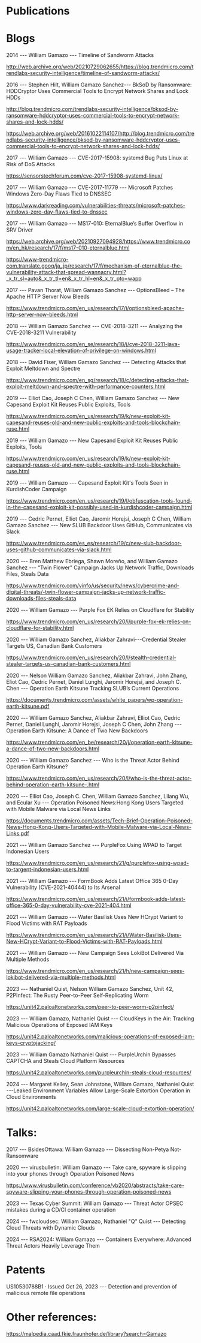 # Publications
# Blogs

2014 --- William Gamazo --- Timeline of Sandworm Attacks

http://web.archive.org/web/20210729062655/https://blog.trendmicro.com/trendlabs-security-intelligence/timeline-of-sandworm-attacks/

2016 ---  Stephen Hilt, William Gamazo Sanchez--- BkSoD by Ransomware: HDDCryptor Uses Commercial Tools to Encrypt Network Shares and Lock HDDs

http://blog.trendmicro.com/trendlabs-security-intelligence/bksod-by-ransomware-hddcryptor-uses-commercial-tools-to-encrypt-network-shares-and-lock-hdds/

https://web.archive.org/web/20161022114107/http://blog.trendmicro.com/trendlabs-security-intelligence/bksod-by-ransomware-hddcryptor-uses-commercial-tools-to-encrypt-network-shares-and-lock-hdds/

2017 --- William Gamazo --- CVE-2017-15908: systemd Bug Puts Linux at Risk of DoS Attacks

https://sensorstechforum.com/cve-2017-15908-systemd-linux/

2017 --- William Gamazo --- CVE-2017-11779 --- Microsoft Patches Windows Zero-Day Flaws Tied to DNSSEC

https://www.darkreading.com/vulnerabilities-threats/microsoft-patches-windows-zero-day-flaws-tied-to-dnssec

2017 --- William Gamazo --- MS17-010: EternalBlue’s Buffer Overflow in SRV Driver

https://web.archive.org/web/20210927094928/https://www.trendmicro.com/en_hk/research/17/f/ms17-010-eternalblue.html

https://www-trendmicro-com.translate.goog/ja_jp/research/17/f/mechanism-of-eternalblue-the-vulnerability-attack-that-spread-wannacry.html?_x_tr_sl=auto&_x_tr_tl=en&_x_tr_hl=en&_x_tr_pto=wapp

2017 --- Pavan Thorat, William Gamazo Sanchez --- OptionsBleed – The Apache HTTP Server Now Bleeds

https://www.trendmicro.com/en_us/research/17/i/optionsbleed-apache-http-server-now-bleeds.html

2018 ---  William Gamazo Sanchez --- CVE-2018-3211 --- Analyzing the CVE-2018-3211 Vulnerability

https://www.trendmicro.com/en_se/research/18/j/cve-2018-3211-java-usage-tracker-local-elevation-of-privilege-on-windows.html

2018 --- David Fiser, William Gamazo Sanchez --- Detecting Attacks that Exploit Meltdown and Spectre

https://www.trendmicro.com/en_sg/research/18/c/detecting-attacks-that-exploit-meltdown-and-spectre-with-performance-counters.html

2019 --- Elliot Cao, Joseph C Chen, William Gamazo Sanchez --- New Capesand Exploit Kit Reuses Public Exploits, Tools

https://www.trendmicro.com/en_us/research/19/k/new-exploit-kit-capesand-reuses-old-and-new-public-exploits-and-tools-blockchain-ruse.html

2019 --- William Gamazo --- New Capesand Exploit Kit Reuses Public Exploits, Tools

https://www.trendmicro.com/en_us/research/19/k/new-exploit-kit-capesand-reuses-old-and-new-public-exploits-and-tools-blockchain-ruse.html

2019 --- William Gamazo --- Capesand Exploit Kit's Tools Seen in KurdishCoder Campaign

https://www.trendmicro.com/en_us/research/19/l/obfuscation-tools-found-in-the-capesand-exploit-kit-possibly-used-in-kurdishcoder-campaign.html

2019 --- Cedric Pernet, Elliot Cao, Jaromir Horejsi, Joseph C Chen, William Gamazo Sanchez --- New SLUB Backdoor Uses GitHub, Communicates via Slack

https://www.trendmicro.com/es_es/research/19/c/new-slub-backdoor-uses-github-communicates-via-slack.html

2020 --- Bren Matthew Ebriega, Shawn Moreño, and William Gamazo Sanchez --- “Twin Flower” Campaign Jacks Up Network Traffic, Downloads Files, Steals Data

https://www.trendmicro.com/vinfo/us/security/news/cybercrime-and-digital-threats/-twin-flower-campaign-jacks-up-network-traffic-downloads-files-steals-data

2020 --- William Gamazo --- Purple Fox EK Relies on Cloudflare for Stability

https://www.trendmicro.com/en_us/research/20/i/purple-fox-ek-relies-on-cloudflare-for-stability.html

2020 --- William Gamazo Sanchez, Aliakbar Zahravi---Credential Stealer Targets US, Canadian Bank Customers

https://www.trendmicro.com/en_us/research/20/l/stealth-credential-stealer-targets-us-canadian-bank-customers.html

2020 --- Nelson William Gamazo Sanchez, Aliakbar Zahravi, John Zhang, Eliot Cao, Cedric Pernet, Daniel Lunghi, Jaromir Horejsi, and Joseph C. Chen  --- Operation Earth Kitsune Tracking SLUB’s Current Operations

https://documents.trendmicro.com/assets/white_papers/wp-operation-earth-kitsune.pdf

2020 --- William Gamazo Sanchez, Aliakbar Zahravi, Elliot Cao, Cedric Pernet, Daniel Lunghi, Jaromir Horejsi, Joseph C Chen, John Zhang --- Operation Earth Kitsune: A Dance of Two New Backdoors

https://www.trendmicro.com/en_be/research/20/j/operation-earth-kitsune-a-dance-of-two-new-backdoors.html

2020 --- William Gamazo Sanchez  --- Who is the Threat Actor Behind Operation Earth Kitsune?

https://www.trendmicro.com/en_us/research/20/l/who-is-the-threat-actor-behind-operation-earth-kitsune-.html

2020 --- Elliot Cao, Joseph C. Chen, William Gamazo Sanchez, Lilang Wu, and Ecular Xu --- Operation Poisoned News:Hong Kong Users Targeted with Mobile Malware via Local News Links

https://documents.trendmicro.com/assets/Tech-Brief-Operation-Poisoned-News-Hong-Kong-Users-Targeted-with-Mobile-Malware-via-Local-News-Links.pdf

2021 --- William Gamazo Sanchez --- PurpleFox Using WPAD to Target Indonesian Users

https://www.trendmicro.com/en_us/research/21/g/purplefox-using-wpad-to-targent-indonesian-users.html

2021 --- William Gamazo --- FormBook Adds Latest Office 365 0-Day Vulnerability (CVE-2021-40444) to Its Arsenal

https://www.trendmicro.com/en_us/research/21/i/formbook-adds-latest-office-365-0-day-vulnerability-cve-2021-404.html

2021 --- William Gamazo --- Water Basilisk Uses New HCrypt Variant to Flood Victims with RAT Payloads

https://www.trendmicro.com/en_us/research/21/i/Water-Basilisk-Uses-New-HCrypt-Variant-to-Flood-Victims-with-RAT-Payloads.html

2021 --- William Gamazo --- New Campaign Sees LokiBot Delivered Via Multiple Methods

https://www.trendmicro.com/en_us/research/21/h/new-campaign-sees-lokibot-delivered-via-multiple-methods.html

2023 --- Nathaniel Quist, Nelson William Gamazo Sanchez, Unit 42, P2PInfect: The Rusty Peer-to-Peer Self-Replicating Worm

https://unit42.paloaltonetworks.com/peer-to-peer-worm-p2pinfect/

2023 --- William Gamazo, Nathaniel Quist --- CloudKeys in the Air: Tracking Malicious Operations of Exposed IAM Keys

https://unit42.paloaltonetworks.com/malicious-operations-of-exposed-iam-keys-cryptojacking/

2023 --- William Gamazo Nathaniel Quist --- PurpleUrchin Bypasses CAPTCHA and Steals Cloud Platform Resources

https://unit42.paloaltonetworks.com/purpleurchin-steals-cloud-resources/

2024 --- Margaret Kelley, Sean Johnstone, William Gamazo, Nathaniel Quist ---Leaked Environment Variables Allow Large-Scale Extortion Operation in Cloud Environments

https://unit42.paloaltonetworks.com/large-scale-cloud-extortion-operation/


# Talks:

2017 --- BsidesOttawa: William Gamazo --- Dissecting Non-Petya Not-Ransomware

2020 --- virusbulletin: William Gamazo --- Take care, spyware is slipping into your phones through Operation Poisoned News

https://www.virusbulletin.com/conference/vb2020/abstracts/take-care-spyware-slipping-your-phones-through-operation-poisoned-news
  
2023 ---  Texas Cyber Summit: William Gamazo --- Threat Actor OPSEC mistakes during a CD/CI container operation

2024 --- fwcloudsec: William Gamazo, Nathaniel "Q" Quist --- Detecting Cloud Threats with Dynamic Clouds

2024 --- RSA2024: William Gamazo --- Containers Everywhere: Advanced Threat Actors Heavily Leverage Them


# Patents

US10530788B1 · Issued Oct 26, 2023 --- Detection and prevention of malicious remote file operations

# Other references:

https://malpedia.caad.fkie.fraunhofer.de/library?search=Gamazo
